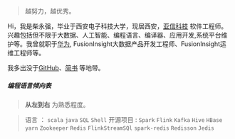 > 越努力，越优秀。

Hi，我是柴永强，毕业于西安电子科技大学，现居西安，[亚信科技](https://www.asiainfo.com) 软件工程师。兴趣包括但不限于大数据、人工智能、编程语言、编译器、应用开发,系统平台维护等。我曾就职于[华为](https://www.huawei.com/cn/), FusionInsight大数据产品开发工程师、FusionInsight运维工程师等。

我多出没于[GitHub](https://github.com/cyq89051127)、[简书](https://www.jianshu.com/u/553b822195c0) 等地带。


##### 编程语言倾向表

> __从左到右__ 为熟悉程度。

> 语言 ： `scala` `java` `SQL` `Shell`
> 开源项目 :  `Spark` `Flink` `Kafka` `Hive` `HBase` `yarn` `Zookeeper` `Redis` `FlinkStreamSQl` `spark-redis` `Redisson` `Jedis`  
